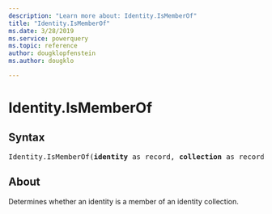 ```yaml
---
description: "Learn more about: Identity.IsMemberOf"
title: "Identity.IsMemberOf"
ms.date: 3/28/2019
ms.service: powerquery
ms.topic: reference
author: dougklopfenstein
ms.author: dougklo

---
```

# Identity.IsMemberOf

## Syntax

<pre>
Identity.IsMemberOf(<b>identity</b> as record, <b>collection</b> as record) as logical
</pre>

## About  

Determines whether an identity is a member of an identity collection.

